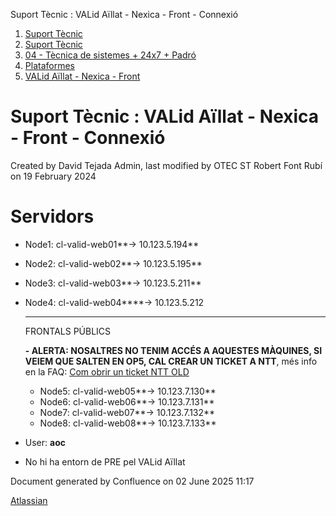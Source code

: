 Suport Tècnic : VALid Aïllat - Nexica - Front - Connexió  

1.  [Suport Tècnic](index.md)
2.  [Suport Tècnic](13893782.md)
3.  [04 - Tècnica de sistemes + 24x7 + Padró](26313202.md)
4.  [Plataformes](Plataformes_41520520.md)
5.  [VALid Aïllat - Nexica - Front](41522238.md)

Suport Tècnic : VALid Aïllat - Nexica - Front - Connexió
========================================================

Created by David Tejada Admin, last modified by OTEC ST Robert Font Rubí on 19 February 2024

Servidors 
==========

*   Node1: cl-valid-web01**→ 10.123.5.194**
    
*   Node2: cl-valid-web02**→ 10.123.5.195**
*   Node3: cl-valid-web03**→ 10.123.5.211**
*   Node4: cl-valid-web04****→ 10.123.5.212  
      
    ****
    
    FRONTALS PÚBLICS
    
    **\- ALERTA: NOSALTRES NO TENIM ACCÉS A AQUESTES MÀQUINES, SI VEIEM QUE SALTEN EN OP5, CAL CREAR UN TICKET A NTT**, més info en la FAQ: [Com obrir un ticket NTT OLD](Com-obrir-un-ticket-NTT-OLD_100009147.md)
    
    *   Node5: cl-valid-web05**→ 10.123.7.130**
    *   Node6: cl-valid-web06**→ 10.123.7.131**
    *   Node7: cl-valid-web07**→ 10.123.7.132**
    *   Node8: cl-valid-web08**→ 10.123.7.133**
    
*   User: **aoc**

*   No hi ha entorn de PRE pel VALid Aïllat
    

Document generated by Confluence on 02 June 2025 11:17

[Atlassian](http://www.atlassian.com/)